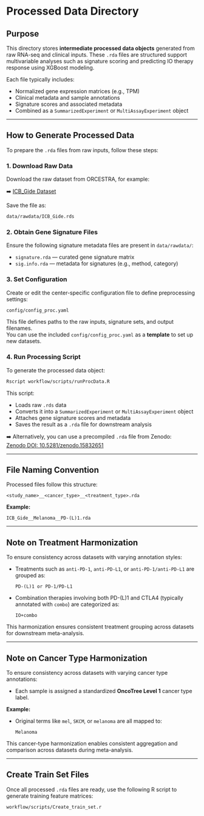 # Processed Data Directory

## Purpose

This directory stores **intermediate processed data objects** generated from raw RNA-seq and clinical inputs. These `.rda` files are structured support multivariable analyses such as signature scoring and predicting IO therapy response using XGBoost modeling.

Each file typically includes:

- Normalized gene expression matrices (e.g., TPM)
- Clinical metadata and sample annotations
- Signature scores and associated metadata
- Combined as a `SummarizedExperiment` or `MultiAssayExperiment` object

---

## How to Generate Processed Data

To prepare the `.rda` files from raw inputs, follow these steps:

### 1. Download Raw Data

Download the raw dataset from ORCESTRA, for example:

➡️ [ICB_Gide Dataset](https://www.orcestra.ca/clinical_icb/62f29e85be1b2e72a9c177f4)

Save the file as:
```bash
data/rawdata/ICB_Gide.rds
```

### 2. Obtain Gene Signature Files

Ensure the following signature metadata files are present in `data/rawdata/`:

- `signature.rda` — curated gene signature matrix  
- `sig.info.rda` — metadata for signatures (e.g., method, category)

### 3. Set Configuration

Create or edit the center-specific configuration file to define preprocessing settings:

```bash
config/config_proc.yaml
```

This file defines paths to the raw inputs, signature sets, and output filenames.  
You can use the included `config/config_proc.yaml` as a **template** to set up new datasets.

### 4. Run Processing Script

To generate the processed data object:

```bash
Rscript workflow/scripts/runProcData.R
```

This script:

- Loads raw `.rds` data
- Converts it into a `SummarizedExperiment` or `MultiAssayExperiment` object
- Attaches gene signature scores and metadata
- Saves the result as a `.rda` file for downstream analysis

➡️ Alternatively, you can use a precompiled `.rda` file from Zenodo:  
[Zenodo DOI: 10.5281/zenodo.15832651](https://zenodo.org/records/15832652)

---

## File Naming Convention

Processed files follow this structure:

```
<study_name>__<cancer_type>__<treatment_type>.rda
```

**Example:**
```
ICB_Gide__Melanoma__PD-(L)1.rda
```

---

## Note on Treatment Harmonization

To ensure consistency across datasets with varying annotation styles:

- Treatments such as `anti-PD-1`, `anti-PD-L1`, or `anti-PD-1/anti-PD-L1` are grouped as:
  ```
  PD-(L)1 or PD-1/PD-L1
  ```

- Combination therapies involving both PD-(L)1 and CTLA4 (typically annotated with `combo`) are categorized as:
  ```
  IO+combo
  ```

This harmonization ensures consistent treatment grouping across datasets for downstream meta-analysis.

---

## Note on Cancer Type Harmonization

To ensure consistency across datasets with varying cancer type annotations:

- Each sample is assigned a standardized **OncoTree Level 1** cancer type label.

**Example:**

- Original terms like `mel`, `SKCM`, or `melanoma` are all mapped to:
  ```
  Melanoma
  ```

This cancer-type harmonization enables consistent aggregation and comparison across datasets during meta-analysis.

---

## Create Train Set Files

Once all processed `.rda` files are ready, use the following R script to generate training feature matrices:

```bash
workflow/scripts/Create_train_set.r
```